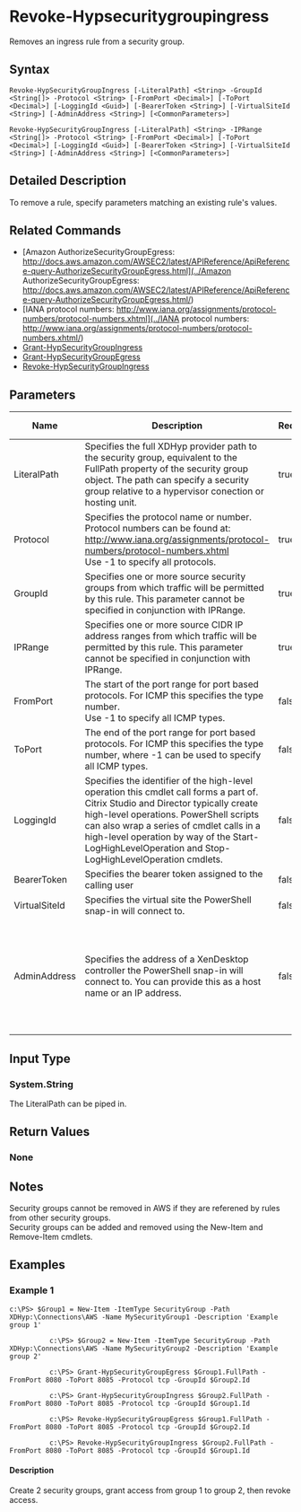 ﻿
# Revoke-Hypsecuritygroupingress
Removes an ingress rule from a security group.
## Syntax
```
Revoke-HypSecurityGroupIngress [-LiteralPath] <String> -GroupId <String[]> -Protocol <String> [-FromPort <Decimal>] [-ToPort <Decimal>] [-LoggingId <Guid>] [-BearerToken <String>] [-VirtualSiteId <String>] [-AdminAddress <String>] [<CommonParameters>]

Revoke-HypSecurityGroupIngress [-LiteralPath] <String> -IPRange <String[]> -Protocol <String> [-FromPort <Decimal>] [-ToPort <Decimal>] [-LoggingId <Guid>] [-BearerToken <String>] [-VirtualSiteId <String>] [-AdminAddress <String>] [<CommonParameters>]
```
## Detailed Description
To remove a rule, specify parameters matching an existing rule's values.


## Related Commands

* [Amazon AuthorizeSecurityGroupEgress: http://docs.aws.amazon.com/AWSEC2/latest/APIReference/ApiReference-query-AuthorizeSecurityGroupEgress.html](../Amazon AuthorizeSecurityGroupEgress: http://docs.aws.amazon.com/AWSEC2/latest/APIReference/ApiReference-query-AuthorizeSecurityGroupEgress.html/)
* [IANA protocol numbers: http://www.iana.org/assignments/protocol-numbers/protocol-numbers.xhtml](../IANA protocol numbers: http://www.iana.org/assignments/protocol-numbers/protocol-numbers.xhtml/)
* [Grant-HypSecurityGroupIngress](../Grant-HypSecurityGroupIngress/)
* [Grant-HypSecurityGroupEgress](../Grant-HypSecurityGroupEgress/)
* [Revoke-HypSecurityGroupIngress](../Revoke-HypSecurityGroupIngress/)
## Parameters
| Name   | Description | Required? | Pipeline Input | Default Value |
| --- | --- | --- | --- | --- |
| LiteralPath | Specifies the full XDHyp provider path to the security group, equivalent to the FullPath property of the security group object. The path can specify a security group relative to a hypervisor conection or hosting unit. | true | true (ByValue) |  |
| Protocol | Specifies the protocol name or number. Protocol numbers can be found at: http://www.iana.org/assignments/protocol-numbers/protocol-numbers.xhtml<br>Use -1 to specify all protocols. | true | false |  |
| GroupId | Specifies one or more source security groups from which traffic will be permitted by this rule. This parameter cannot be specified in conjunction with IPRange. | true | false |  |
| IPRange | Specifies one or more source CIDR IP address ranges from which traffic will be permitted by this rule. This parameter cannot be specified in conjunction with IPRange. | true | false |  |
| FromPort | The start of the port range for port based protocols. For ICMP this specifies the type number.<br>Use -1 to specify all ICMP types. | false | false | 0 |
| ToPort | The end of the port range for port based protocols. For ICMP this specifies the type number, where -1 can be used to specify all ICMP types. | false | false | 0 |
| LoggingId | Specifies the identifier of the high-level operation this cmdlet call forms a part of. Citrix Studio and Director typically create high-level operations. PowerShell scripts can also wrap a series of cmdlet calls in a high-level operation by way of the Start-LogHighLevelOperation and Stop-LogHighLevelOperation cmdlets. | false | false |  |
| BearerToken | Specifies the bearer token assigned to the calling user | false | false |  |
| VirtualSiteId | Specifies the virtual site the PowerShell snap-in will connect to. | false | false |  |
| AdminAddress | Specifies the address of a XenDesktop controller the PowerShell snap-in will connect to. You can provide this as a host name or an IP address. | false | false | Localhost. Once a value is provided by any cmdlet, this value becomes the default. |

## Input Type

### System.String
The LiteralPath can be piped in.
## Return Values

### None

## Notes
Security groups cannot be removed in AWS if they are referened by rules from other security groups.<br>    Security groups can be added and removed using the New-Item and Remove-Item cmdlets.
## Examples

### Example 1
```
c:\PS> $Group1 = New-Item -ItemType SecurityGroup -Path XDHyp:\Connections\AWS -Name MySecurityGroup1 -Description 'Example group 1'

          c:\PS> $Group2 = New-Item -ItemType SecurityGroup -Path XDHyp:\Connections\AWS -Name MySecurityGroup2 -Description 'Example group 2'

          c:\PS> Grant-HypSecurityGroupEgress $Group1.FullPath -FromPort 8080 -ToPort 8085 -Protocol tcp -GroupId $Group2.Id

          c:\PS> Grant-HypSecurityGroupIngress $Group2.FullPath -FromPort 8080 -ToPort 8085 -Protocol tcp -GroupId $Group1.Id

          c:\PS> Revoke-HypSecurityGroupEgress $Group1.FullPath -FromPort 8080 -ToPort 8085 -Protocol tcp -GroupId $Group2.Id

          c:\PS> Revoke-HypSecurityGroupIngress $Group2.FullPath -FromPort 8080 -ToPort 8085 -Protocol tcp -GroupId $Group1.Id
```
#### Description
Create 2 security groups, grant access from group 1 to group 2, then revoke access.
